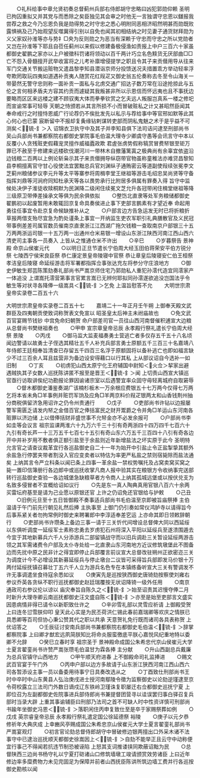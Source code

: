 <!-- { "loadSidebar": true } -->
　　○礼科给事中章允贤初奏总督蓟州兵部右侍郎胡守忠略曰凶犯郭勋仰赖  圣明已拘囚重拟又并其党与而悉除之矣臣独见其会审之时他无一言独谓守忠恩以讎报我尝荐之救之今乃忘恩负我是勋得势之时守忠之悉心明附同恶相济昭然明甚而勋既败露惧祸及己乃始观望反噬冀得引别以自免也闻其初相结纳之时见妻子通货财拜勋为义父家奴孙淮等亦与势礻□央为反则勋之为恶当有深赖于守忠而守忠之所以党勋者又岂在孙淮等下耶且自莅任蓟州以来假以修建备极侵渔如责报上中户三百六十家虽都御史翟鹏之家亦以上户被徵科罚诸将领动以百千两计巧立名色黩货无厌部曲□□亡不怨入骨髓擅开武举收富将之儿考补廪增侵提学之职且令其子来贡僣用导从往来军门交通关节搬运赃物又遣昌黎李知县潜诣京师分投馈送况夫措置乖方举动轻率浮夸欺罔取玩四夷如道遇补贡夷人随赏花红叚疋又御史翁五伦奏称去冬至令山海关一带晏然无警守忠则称一面补贡一面私与北虏交通广招达子数万常在沿途抢掠此与五伦之言何相矛盾夫方容其约贡而遽疑其我叛甚非所以示恩信而怀远夷也且不事抚边要略而区区来远楼之建不顾驭夷大体而拳拳钦赏之乞夫远人叛服岂真系一楼之修圯而宣谕常事可轻辱  天朝之恃颁若从其言所损不小而冒破赃私之计又甚昭然臣闻其奉命戒行之时擅恃恩威广行论荐仍不俟批发先以私示与荐给事中等官邢如默等此其心何心也已蒙  宸断留中不报却复夤缘钻剌谋转吏部而阴私鬼魅之术于是乎益不可测矣＜锍-釒＞入  诏锦衣卫执守中及其子并李知县俱下法司诘问逮至刑部尚书吴山兵部尚书兼都察院右都御史掌院事毛伯温大理寺少卿虞守愚等会讯言守中本以反覆小人贪残赃吏假藉宠灵擅作威福蠹政欺  君虗张虏势假称犒赏冒费帑银至钜万罪已不赦至于修建来远楼砍伐潮河川一带林木自撤藩篱寘之极典尚有余辜宜依盗沿边钱粮二百两以上例论斩枭示其子来贡僣拥导纵窃带官物虽称童稚法亦难贷昌黎知县李桐擅离官守甘心役使法宜罢黜总兵官刘渊纵子通贿密云等道副使叚续张冕李文芝蓟州粮储参议李元升等太平等寨参将周楫李堂王继祖等游击毛绍忠吴尚贤等守备指挥刘鼎等河涧府同知杜承天等各以畏势承行比附居多俱属有罪奏入得  旨守中监候处决伊子淮徒收赎桐默为民渊降二级闲住续冕文芝允升各冠带闲住楫堂继祖等降三级原卫带俸差操承文等俱为民余俱依拟
　　○整饬北直隶等处军务粮储都御史翟鹏初以起废暂用未敢辄回京复命具奏侯进止事下吏部言鹏素有才望近奉  命起用勇往任事宜令赴京复命候缺推补从之
　　○户部言边方告急运发无时已将折粮折草报两借支殆尽宜急为酌处谨条上事宜一开纳监生吏农军职引礼典膳散官及义民冠带事例差差司属官数员催南京直隶浙江江西湖广拖欠钱粮一查取南京户部银三十五万两两浙运司银一十五万两一出通州仓米易银一增设山东浙江陕西河南江西山西六清吏司主事各一员奏入  上皆从之惟通仓米不许出
　　○辛巳
　　○岁暮祭告  景神殿  命京山侯崔元代
　　○以明日正旦节遣长宁伯周大经玉田伯蒋荣安平伯方锐分祭  七陵西宁侯宋良臣祭  恭仁康定景皇帝陵寝中官祭  恭让章皇后陵寝安仁伯王桓祭  孝洁皇后陵寝  命延绥游击将军署都指挥佥事张达充左将参分守庄浪地方
　　○御史伊敏生郑芸陈策劾奏礼部尚书严嵩京师住宅乃郭勋私人重犯孙澐代造宜同澐家产一体追没  上谓嵩托澐营第事言官累言嵩已无辨何耶拟同孙澐遂欲追没岂国法乎令敏生等对状寻各降俸一级嵩具＜锍-釒＞乞免  上温旨慰答不允
　　大明世宗肃皇帝实录卷二百五十六


大明世宗肃皇帝实录卷二百五十七
　　嘉靖二十一年正月壬午朔  上御奉天殿文武群臣及四夷朝贡使致词称贺表文免宣以  昭圣皇太后神主未祔庙故也
　　○免文武百官宴赐节钱钞  中宫免命妇朝贺  命户部差司官一员往山西河南督催积逋宣大边粮从总督尚书樊继祖奏也
　　○甲申  宣宗章皇帝忌辰  永孝殿行祭礼遣长宁伯周大经祭  景陵
　　○丙戌
　　○御马监大监麦福奏勇士营逃亡者多仅存五千五十八名顷闻边警请以故勇士子侄选其精壮五千人补充兵部言勇士原额五千三百三十名嘉靖八年侍郎王廷相奉旨清查已存留五千四百三名浮于原额固将以备补逃亡也即如福言缺少不过三百余人耳且兹营非为备边设安得藉口以行其私  上从部议诏自今选补一如旧制
　　○丁亥
　　○初虏犯山西太原宁化王府辅国中尉知＜火佥＞挈家出避遇贼执其子女数人巡抚陈讲匿不报至是晋王＜锍-釒＞闻  上切责山西宣大镇巡官亟行访取讲俟纪功勘报论罪因谕诸宗室以后遇警宜率众固守毋轻离城府自取窘辱
　　○督木都御史潘鉴奏湖广该楠杉板木一万余根应费银五十七万两今仅得七万两乞将本省未角□羊事例并赃罚军饷及应角□羊两京料价叚疋银两太和山香钱荆州抽分商税俱留济急用诏许之仍令州贵通行
　　○戊子
　　○吏部尚书许钻以边报屡警军需匮乏请发内帑之金借百官之俸括富民之财开鬻爵之令并角□羊运山东河南各赃罪以济边储  上以借俸括财非盛世事不允帑金亦不必发余报可
　　○户部尚书李如圭等会议言  祖宗监课两淮六十九万六千三十引有奇两浙四十四万四千七百六十九引有奇长芦一十三万五千七百七十五引有奇山东六万五千三百四十八引有奇各边开中并补岁用不敷者俱正额引盐至于余盐则近年新增盐法之坏实原于此今  圣明特允言官之请查议裁革宜行各巡盐御史自二十一年为始开中引盐止令正盐掣挚其额外余盐急行停罢夹带者割没入官应变卖者以特估为率更严私盐之禁则宿毙除而盐法通矣  上纳其言令严立科条以闻已条上四事一革余盐一禁权势嘱托及占窝卖窝买窝之毙一置印信簿册行各边郎中或巡抚收掌凡商人报中验其实在粮银方令收纳事完送部转行巡盐御史查验一各边城堡急缺粮草者方令商人上纳其孤城远堡或以按伏兑支为名致多侵冒者不宜概给诏如议行
　　○先是东一真人陶典真用官银八百六十余两买雷坛府基至是请为己业愿以原银还官  上许之仍诏免还官银给与护敕
　　○己丑
　　○旧例元旦至十五日皆御殿不奏事适兵部尚书毛伯温至京即被旨庙祭捧  主伯温请于午门前先行朝见礼然后捧  主执事至  上御门仍引奏如常仪鸿胪寺以请得旨今后事系紧关者勿拘常例时御史来聘署郎中李淳适奉差穵运  上亦命其即日领敕辞朝行
　　○吏部尚书许瓒条上备边三事一请于三关忻代间增设总督俾大同以西延绥以东俱听调度一延绥军士素称忠勇去岁虏犯石州将深入平阳以延绥兵至遂溃围遁去今宜于其地新募兵六千人分添游兵二部留镇战守而以旧兵调赴三关暂设延绥两游击领之其军需诸费令户部及太仆寺处给一北直隶山东河南地方近议修筑墩堡此不图备边而先扰中原之民非计之得宜即停止兵部覆言前议宣大总督改驻朔州正欲密迩三关为调度计今不必增设其新募延绥兵与停止墩台二议皆可采得旨兵部即发马价银十万两付延绥抚镇召募壮丁五六千人立为游兵名色专在本镇练备听宣大三关有警调发不许无事调遣坐食待寇余悉如议
　　○庚寅先是巡按狭西御史唐锜劾按察使刘雍右参议乔英各贪纵不职行巡抚都御史赵廷瑞覆按无状诏降锜一级外任用
　　○南京通政司右参议伦以谅以  庙灾奉旨自陈久之＜锍-釒＞始至诏责其迟慢夺俸二月时新升大理寺卿云南巡抚都御史汪文盛自陈＜锍-釒＞亦至是始至吏部言文盛实因患病情非得已请令以新职致仕许之
　　○辛卯雪礼部以灵雪应祈请  上御殿受贺  上曰连冬愆雪朕仰叩  皇天此心实是为民丕荷洪仁锡此春前嘉瑞卿等欢庆之情朕已具悉卿等百司但协心秉公赞其代之职以共承  天意贺礼免行既而诸司各具表称贺  上优诏答之
　　○壬辰征讨安南兵部尚书兼都察院右都御史毛伯温＜锍-釒＞辞掌都察院事  上曰卿才猷宏远夙简朕知比将命炎服蛮徼底平朕心嘉悦风纪重地特以委卿不允辞
　　○癸巳立春时享  祖宗圣于  景神殿命成国公朱希忠代京山侯崔元大学士夏言翟銮尚书许赞严嵩张瓒毛伯温甘为霖各捧  主分献
　　○升山西副总兵戴廉为总兵官镇守山西地方
　　○甲午顺天府进春  上不御殿命司礼监捧进
　　○赐文武百官宴于午门外
　　○丙申户部以边方多故请于山东浙江狭西河南江西山西六司各暂添设主事一员以备委用待事宁日具奏改选从之
　　○丁酉致仕刑部尚书王时中卒时中山东黄县人弘治庚戌进士授河南鄢陵令徵为监察御史以论劾逆瑾逮至京令荷校露立三法司门外数日谪戍辽东铁岭卫瑾诛复职屡迁右佥都御史巡抚宁夏  上即位召为左副都御史佐院事进兵部侍郎尚书兼提督团营寻以诖误罢归事白驿召复兵部时当录大辟  上重其事谕辅臣曰刑部乃法司之首不可缺人时中性资详慎可刑部尚书踰年坐御史冯恩＜锍-釒＞落职闲住丙申复致仕至是卒于家赐祭葬如例
　　○戊戌  英宗睿皇帝忌辰  永孝殿行祭礼遣定国公徐延德祭  裕陵
　　○庚子以元夕恭修祈年大典庆成  上幸豳风亭赐成国公朱希忠京山侯崔元大学士夏言翟銮礼部尚书严嵩宴观灯
　　○初言官论劾总督侍郎胡守中冒破修边银两擅出口外采木诸不法事守中已逮治巡抚顺天都御史徐嵩因上＜锍-釒＞自劾不能举正且云守中动称便宜行事己不得闻若抗违节制恐被诬陷  上怒其支词推诿挟同欺蔽诏黜为民
　　○总督陕西三边尚书杨守礼以宁夏打硙诸山口修筑墙墩工竣请颁赏效劳诸臣  上曰近年修边率多糜费物力未见完固足为保障并前者山西抚臣陈讲所筑边墙工费并行各巡按御史勘核以闻
